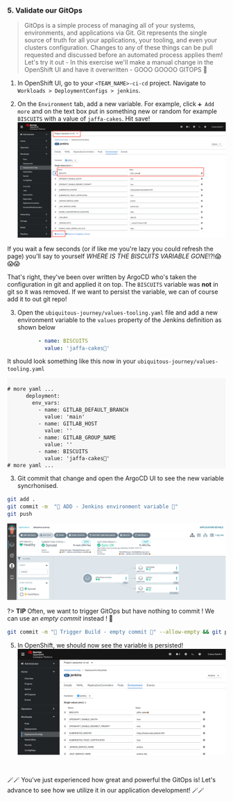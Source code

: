 ### 5. Validate our GitOps
> GitOps is a simple process of managing all of your systems, environments, and applications via Git. Git represents the single source of truth for all your applications, your tooling, and even your clusters configuration. Changes to any of these things can be pull requested and discussed before an automated process applies them! Let's try it out - In this exercise we'll make a manual change in the OpenShift UI and have it overwritten - GOOO GOOOO GITOPS 💪 

1. In OpenShift UI, go to your `<TEAM_NAME>-ci-cd` project. Navigate to `Workloads > DeploymentConfigs > jenkins`.  
 
2. On the `Environment` tab, add a new variable. For example, click `➕ Add more` and on the text box put in something new or random for example `BISCUITS` with a value of `jaffa-cakes`. Hit save!
![jenkins-new-var](./images/jenkins-new-var.png)

If you wait a few seconds (or if like me you're lazy you could refresh the page) you'll say to yourself *WHERE IS THE BISCUITS VARIABLE GONE*!?!😱😱😱

That's right, they've been over written by ArgoCD who's taken the configuration in git and applied it on top. The `BISCUITS` variable was **not** in git so it was removed. If we want to persist the variable, we can of course add it to out git repo!

3. Open the `ubiquitous-journey/values-tooling.yaml` file and add a new environment variable to the `values` property of the Jenkins definition as shown below
```yaml
          - name: BISCUITS
            value: 'jaffa-cakes🍪'
```
It should look something like this now in your `ubiquitous-journey/values-tooling.yaml`
<div class="highlight" style="background: #f7f7f7">
<pre><code class="language-yaml">
# more yaml ...
      deployment:
        env_vars:
          - name: GITLAB_DEFAULT_BRANCH
            value: 'main'
          - name: GITLAB_HOST
            value: ''
          - name: GITLAB_GROUP_NAME
            value: ''
          - name: BISCUITS
            value: 'jaffa-cakes🍪'
# more yaml ...
</code></pre></div>

3. Git commit that change and open the ArgoCD UI to see the new variable syncrhonised.
```bash
git add .
git commit -m  "🍪 ADD - Jenkins environment variable 🍪" 
git push 
```
![argocd-new-var](./images/argocd-new-var.png)

?> **TIP** Often, we want to trigger GitOps but have nothing to commit ! We can use an *empty commit* instead ! 🙉
```bash
git commit -m "🍌 Trigger Build - empty commit 🐒" --allow-empty && git push
```

5. In OpenShift, we should now see the variable is persisted!
![jenkins-argocd-new-var](./images/jenkins-argocd-new-var.png)

</br>

🪄🪄 You've just experienced how great and powerful the GitOps is! Let's advance to see how we utilize it in our application development! 🪄🪄